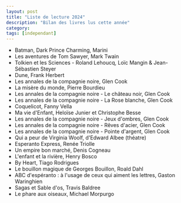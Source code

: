 ```yaml
---
layout: post
title: "Liste de lecture 2024"
description: "Bilan des livres lus cette année"
category: 
tags: [independant]
---
```


* Batman, Dark Prince Charming, Marini
* Les aventures de Tom Sawyer, Mark Twain
* Tolkien et les Sciences - Roland Lehoucq, Loïc Mangin & Jean-Sébastien Steyer
* Dune, Frank Herbert
* Les annales de la compagnie noire, Glen Cook
* La misère du monde, Pierre Bourdieu
* Les annales de la compagnie noire - Le château noir, Glen Cook
* Les annales de la compagnie noire - La Rose blanche, Glen Cook
* Coquelicot, Fanny Vella
* Ma vie d'Enfant, Heloïse Junier et Christophe Besse
* Les annales de la compagnie noire - Jeux d'ombres, Glen Cook
* Les annales de la compagnie noire - Rêves d'acier, Glen Cook
* Les annales de la compagnie noire - Pointe d'argent, Glen Cook
* Qui a peur de Virginia Woolf, d'Edward Albee (théatre)
* Esperanto Express, Renée Triolle
* Un empire bon marché, Denis Cogneau
* L'enfant et la rivière, Henry Bosco
* By Heart, Tiago Rodrigues
* Le bouillon magique de Georges Bouillon, Roald Dahl
* ABC d'espéranto : à l'usage de ceux qui aiment les lettres, Gaston Waringhien
* Sagas et Sable d'os, Travis Baldree
* Le phare aux oiseaux, Michael Morpurgo
